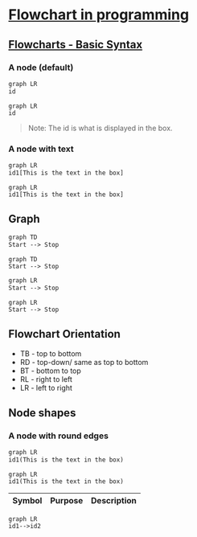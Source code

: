 # [Flowchart in programming](https://www.programiz.com/article/flowchart-programming)

## [Flowcharts - Basic Syntax](https://mermaid-js.github.io/mermaid/#/flowchart?id=flowcharts-basic-syntax)

### A node (default)

```txt
graph LR
id
```

```mermaid
graph LR
id
```

> Note: The id is what is displayed in the box.

### A node with text

```txt
graph LR
id1[This is the text in the box]
```

```mermaid
graph LR
id1[This is the text in the box]
```

## Graph

```txt
graph TD
Start --> Stop
```

```mermaid
graph TD
Start --> Stop
```

```txt
graph LR
Start --> Stop
```

```mermaid
graph LR
Start --> Stop
```

## Flowchart Orientation

- TB - top to bottom
- RD - top-down/ same as top to bottom
- BT - bottom to top
- RL - right to left
- LR - left to right

## Node shapes

### A node with round edges

```txt
graph LR
id1(This is the text in the box)
```

```mermaid
graph LR
id1(This is the text in the box)
```

Symbol|Purpose|Description
-|-|-
```mermaid
graph LR
id1-->id2
```

